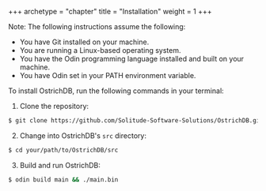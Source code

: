 +++
archetype = "chapter"
title = "Installation"
weight = 1
+++

Note: The following instructions assume the following:
- You have Git installed on your machine.
- You are running a Linux-based operating system.
- You have the Odin programming language installed and built on your machine.
- You have Odin set in your PATH environment variable.

To install OstrichDB, run the following commands in your terminal:

1. Clone the repository:
```bash
$ git clone https://github.com/Solitude-Software-Solutions/OstrichDB.git
```

2. Change into OstrichDB's `src` directory:
```bash
$ cd your/path/to/OstrichDB/src
```

3. Build and run OstrichDB:
```bash
$ odin build main && ./main.bin
```

